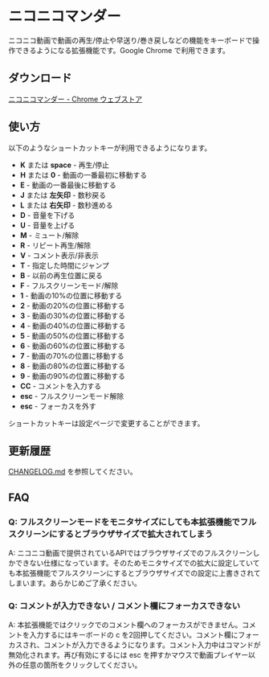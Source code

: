 # ニコニコマンダー
ニコニコ動画で動画の再生/停止や早送り/巻き戻しなどの機能をキーボードで操作できるようになる拡張機能です。Google Chrome で利用できます。

## ダウンロード
[ニコニコマンダー - Chrome ウェブストア](https://chrome.google.com/webstore/detail/%E3%83%8B%E3%82%B3%E3%83%8B%E3%82%B3%E3%83%9E%E3%83%B3%E3%83%80%E3%83%BC/baiinihbicmkmkhblpboabkckgheaahm?utm_source=chrome-ntp-icon)

## 使い方
以下のようなショートカットキーが利用できるようになります。

* **K** または **space** - 再生/停止
* **H** または **0** - 動画の一番最初に移動する
* **E** - 動画の一番最後に移動する
* **J** または **左矢印** - 数秒戻る
* **L** または **右矢印** - 数秒進める
* **D** - 音量を下げる
* **U** - 音量を上げる
* **M** - ミュート/解除
* **R** - リピート再生/解除
* **V** - コメント表示/非表示
* **T** - 指定した時間にジャンプ
* **B** - 以前の再生位置に戻る
* **F** - フルスクリーンモード/解除
* **1** - 動画の10%の位置に移動する
* **2** - 動画の20%の位置に移動する
* **3** - 動画の30%の位置に移動する
* **4** - 動画の40%の位置に移動する
* **5** - 動画の50%の位置に移動する
* **6** - 動画の60%の位置に移動する
* **7** - 動画の70%の位置に移動する
* **8** - 動画の80%の位置に移動する
* **9** - 動画の90%の位置に移動する
* **CC** - コメントを入力する
* **esc** - フルスクリーンモード解除
* **esc** - フォーカスを外す

ショートカットキーは設定ページで変更することができます。

## 更新履歴
[CHANGELOG.md](https://github.com/noraworld/niconicommander/blob/master/CHANGELOG.md) を参照してください。

## FAQ
### Q: フルスクリーンモードをモニタサイズにしても本拡張機能でフルスクリーンにするとブラウザサイズで拡大されてしまう
A: ニコニコ動画で提供されているAPIではブラウザサイズでのフルスクリーンしかできない仕様になっています。そのためモニタサイズでの拡大に設定していても本拡張機能でフルスクリーンにするとブラウザサイズでの設定に上書きされてしまいます。あらかじめご了承ください。

### Q: コメントが入力できない / コメント欄にフォーカスできない
A: 本拡張機能ではクリックでのコメント欄へのフォーカスができません。コメントを入力するにはキーボードの c を2回押してください。コメント欄にフォーカスされ、コメントが入力できるようになります。コメント入力中はコマンドが無効化されます。再び有効にするには esc を押すかマウスで動画プレイヤー以外の任意の箇所をクリックしてください。
